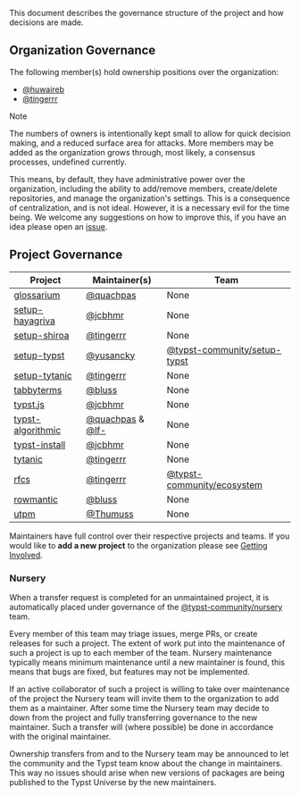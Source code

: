 This document describes the governance structure of the project and how decisions are made.

## Organization Governance
The following member(s) hold ownership positions over the organization:
- [@huwaireb]
- [@tingerrr]

> [!NOTE]
> The numbers of owners is intentionally kept small to allow for quick decision making, and a reduced surface area for attacks. More members may be added as the organization grows through, most likely, a consensus processes, undefined currently.

This means, by default, they have administrative power over the organization, including the ability to add/remove members, create/delete repositories, and manage the organization's settings. This is a consequence of centralization, and is not ideal. However, it is a necessary evil for the time being. We welcome any suggestions on how to improve this, if you have an idea please open an [issue](https://github.com/typst-community/org/issues/new).

## Project Governance
| Project            | Maintainer(s)        | Team                           |
| ------------------ | -------------------- | ------------------------------ |
| [glossarium]       | [@quachpas]          | None                           |
| [setup-hayagriva]  | [@jcbhmr]            | None                           |
| [setup-shiroa]     | [@tingerrr]          | None                           |
| [setup-typst]      | [@yusancky]          | [@typst-community/setup-typst] |
| [setup-tytanic]    | [@tingerrr]          | None                           |
| [tabbyterms]       | [@bluss]             | None                           |
| [typst.js]         | [@jcbhmr]            | None                           |
| [typst-algorithmic]| [@quachpas] & [@lf-] | None                           |
| [typst-install]    | [@jcbhmr]            | None                           |
| [tytanic]          | [@tingerrr]          | None                           |
| [rfcs]             | [@tingerrr]          | [@typst-community/ecosystem]   |
| [rowmantic]        | [@bluss]             | None                           |
| [utpm]             | [@Thumuss]           | None                           |

Maintainers have full control over their respective projects and teams.
If you would like to **add a new project** to the organization please see [Getting Involved](CONTRIBUTING.md#getting-involved).

### Nursery
When a transfer request is completed for an unmaintained project, it is automatically placed under governance of the [@typst-community/nursery] team.

Every member of this team may triage issues, merge PRs, or create releases for such a project.
The extent of work put into the maintenance of such a project is up to each member of the team.
Nursery maintenance typically means minimum maintenance until a new maintainer is found, this means that bugs are fixed, but features may not be implemented.

If an active collaborator of such a project is willing to take over maintenance of the project the Nursery team will invite them to the organization to add them as a maintainer.
After some time the Nursery team may decide to down from the project and fully transferring governance to the new maintainer.
Such a transfer will (where possible) be done in accordance with the original maintainer.

Ownership transfers from and to the Nursery team may be announced to let the community and the Typst team know about the change in maintainers.
This way no issues should arise when new versions of packages are being published to the Typst Universe by the new maintainers.


[@bluss]: https://github.com/bluss
[@huwaireb]: https://github.com/huwaireb
[@jcbhmr]: https://github.com/jcbhmr
[@lf-]: https://github.com/lf-
[@quachpas]: https://github.com/quachpas
[@Thumuss]: https://github.com/Thumuss
[@tingerrr]: https://github.com/tingerrr
[@yusancky]: https://github.com/yusancky

[@typst-community/ecosystem]: https://github.com/orgs/typst-community/teams/ecosystem
[@typst-community/nursery]: https://github.com/orgs/typst-community/teams/nursery
[@typst-community/setup-typst]: https://github.com/orgs/typst-community/teams/setup-typst

[glossarium]: https://github.com/typst-community/glossarium
[setup-hayagriva]: https://github.com/typst-community/setup-hayagriva
[setup-shiroa]: https://github.com/typst-community/setup-shiroa
[setup-typst]: https://github.com/typst-community/setup-typst
[setup-tytanic]: https://github.com/typst-community/setup-tytanic
[tabbyterms]: https://github.com/typst-community/tabbyterms
[typst.js]: https://github.com/typst-community/typst.js
[typst-algorithmic]: https://github.com/typst-community/typst-algorithmic
[typst-install]: https://github.com/typst-community/typst-install
[tytanic]: https://github.com/typst-community/tytanic
[rfcs]: https://github.com/typst-community/rfcs
[rowmantic]: https://github.com/typst-community/rowmantic
[utpm]: https://github.com/typst-community/utpm
